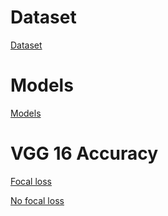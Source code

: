 # Dataset

[Dataset](https://drive.google.com/file/d/1eytbwaLQBv12psV8I-aMkIli9N3bf8nO/view)

# Models

[Models](https://drive.google.com/open?id=1fTtUQu0MWMnqV99iSlaMDaQH2O1sOGTy)


# VGG 16 Accuracy

[Focal loss](https://github.com/syedHashimShahab/MSCS18011_COVID19_DLSpring2020/blob/master/images/vgg16_focal_loss_accuracy.png)


[No focal loss](https://github.com/syedHashimShahab/MSCS18011_COVID19_DLSpring2020/blob/master/images/vgg16_no_focal_loss_accuracy.png)
